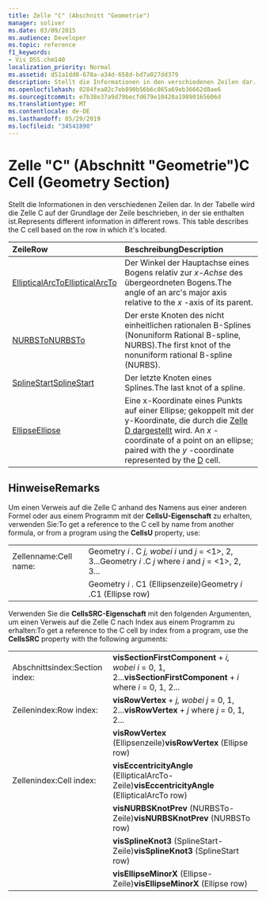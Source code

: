 ```yaml
---
title: Zelle "C" (Abschnitt "Geometrie")
manager: soliver
ms.date: 03/09/2015
ms.audience: Developer
ms.topic: reference
f1_keywords:
- Vis_DSS.chm140
localization_priority: Normal
ms.assetid: d51a1dd8-678a-a34d-658d-bd7a027dd379
description: Stellt die Informationen in den verschiedenen Zeilen dar. In der Tabelle wird die Zelle C auf der Grundlage der Zeile beschrieben, in der sie enthalten ist.
ms.openlocfilehash: 0284fea02c7eb890b56b6c865a69eb36662d8ae6
ms.sourcegitcommit: e7b38e37a9d79becfd679e10420a19890165606d
ms.translationtype: MT
ms.contentlocale: de-DE
ms.lasthandoff: 05/29/2019
ms.locfileid: "34541890"
---
```

# <a name="c-cell-geometry-section"></a><span data-ttu-id="ce158-104">Zelle "C" (Abschnitt "Geometrie")</span><span class="sxs-lookup"><span data-stu-id="ce158-104">C Cell (Geometry Section)</span></span>

<span data-ttu-id="ce158-p102">Stellt die Informationen in den verschiedenen Zeilen dar. In der Tabelle wird die Zelle C auf der Grundlage der Zeile beschrieben, in der sie enthalten ist.</span><span class="sxs-lookup"><span data-stu-id="ce158-p102">Represents different information in different rows. This table describes the C cell based on the row in which it's located.</span></span>
  
|<span data-ttu-id="ce158-107">Zeile</span><span class="sxs-lookup"><span data-stu-id="ce158-107">Row</span></span>|<span data-ttu-id="ce158-108">Beschreibung</span><span class="sxs-lookup"><span data-stu-id="ce158-108">Description</span></span>|
|:-----|:-----|
|[<span data-ttu-id="ce158-109">EllipticalArcTo</span><span class="sxs-lookup"><span data-stu-id="ce158-109">EllipticalArcTo</span></span>](ellipticalarcto-row-geometry-section.md) <br/> | <span data-ttu-id="ce158-110">Der Winkel der Hauptachse eines Bogens relativ zur  *x-Achse*  des übergeordneten Bogens.</span><span class="sxs-lookup"><span data-stu-id="ce158-110">The angle of an arc's major axis relative to the  *x*  -axis of its parent.</span></span>  <br/> |
|[<span data-ttu-id="ce158-111">NURBSTo</span><span class="sxs-lookup"><span data-stu-id="ce158-111">NURBSTo</span></span>](nurbsto-row-geometry-section.md) <br/> | <span data-ttu-id="ce158-112">Der erste Knoten des nicht einheitlichen rationalen B-Splines (Nonuniform Rational B-spline, NURBS).</span><span class="sxs-lookup"><span data-stu-id="ce158-112">The first knot of the nonuniform rational B-spline (NURBS).</span></span>  <br/> |
|[<span data-ttu-id="ce158-113">SplineStart</span><span class="sxs-lookup"><span data-stu-id="ce158-113">SplineStart</span></span>](splinestart-row-geometry-section.md) <br/> | <span data-ttu-id="ce158-114">Der letzte Knoten eines Splines.</span><span class="sxs-lookup"><span data-stu-id="ce158-114">The last knot of a spline.</span></span>  <br/> |
|[<span data-ttu-id="ce158-115">Ellipse</span><span class="sxs-lookup"><span data-stu-id="ce158-115">Ellipse</span></span>](ellipse-row-geometry-section.md) <br/> | <span data-ttu-id="ce158-116">Eine  x-Koordinate eines Punkts auf einer Ellipse; gekoppelt mit der y-Koordinate, die durch die [Zelle D dargestellt](d-cell-geometry-section.md) wird. </span><span class="sxs-lookup"><span data-stu-id="ce158-116">An  *x*  -coordinate of a point on an ellipse; paired with the  *y*  -coordinate represented by the [D](d-cell-geometry-section.md) cell.</span></span>  <br/> |
   
## <a name="remarks"></a><span data-ttu-id="ce158-117">Hinweise</span><span class="sxs-lookup"><span data-stu-id="ce158-117">Remarks</span></span>

<span data-ttu-id="ce158-118">Um einen Verweis auf die Zelle C anhand des Namens aus einer anderen Formel oder aus einem Programm mit der **CellsU-Eigenschaft** zu erhalten, verwenden Sie:</span><span class="sxs-lookup"><span data-stu-id="ce158-118">To get a reference to the C cell by name from another formula, or from a program using the **CellsU** property, use:</span></span> 
  
|||
|:-----|:-----|
| <span data-ttu-id="ce158-119">Zellenname:</span><span class="sxs-lookup"><span data-stu-id="ce158-119">Cell name:</span></span>  <br/> | <span data-ttu-id="ce158-120">Geometry  *i*  . C  *j,*            *wobei i*  und  *j*  = <1>, 2, 3...</span><span class="sxs-lookup"><span data-stu-id="ce158-120">Geometry  *i*  .C  *j*            where  *i*  and  *j*  = <1>, 2, 3...</span></span>  <br/> |
|| <span data-ttu-id="ce158-121">Geometry  *i*  . C1 (Ellipsenzeile)</span><span class="sxs-lookup"><span data-stu-id="ce158-121">Geometry  *i*  .C1 (Ellipse row)</span></span>  <br/> |
   
<span data-ttu-id="ce158-122">Verwenden Sie die **CellsSRC-Eigenschaft** mit den folgenden Argumenten, um einen Verweis auf die Zelle C nach Index aus einem Programm zu erhalten:</span><span class="sxs-lookup"><span data-stu-id="ce158-122">To get a reference to the C cell by index from a program, use the **CellsSRC** property with the following arguments:</span></span> 
  
|||
|:-----|:-----|
| <span data-ttu-id="ce158-123">Abschnittsindex:</span><span class="sxs-lookup"><span data-stu-id="ce158-123">Section index:</span></span>  <br/> |<span data-ttu-id="ce158-124">**visSectionFirstComponent**  +   *i,* *wobei i* = 0, 1, 2...</span><span class="sxs-lookup"><span data-stu-id="ce158-124">**visSectionFirstComponent** +  *i*            where  *i*  = 0, 1, 2...</span></span>  <br/> |
| <span data-ttu-id="ce158-125">Zeilenindex:</span><span class="sxs-lookup"><span data-stu-id="ce158-125">Row index:</span></span>  <br/> |<span data-ttu-id="ce158-126">**visRowVertex**  +   *j,* *wobei j* = 0, 1, 2...</span><span class="sxs-lookup"><span data-stu-id="ce158-126">**visRowVertex** +  *j*            where  *j*  = 0, 1, 2...</span></span>  <br/> |
||<span data-ttu-id="ce158-127">**visRowVertex** (Ellipsenzeile)</span><span class="sxs-lookup"><span data-stu-id="ce158-127">**visRowVertex** (Ellipse row)</span></span>  <br/> |
| <span data-ttu-id="ce158-128">Zellenindex:</span><span class="sxs-lookup"><span data-stu-id="ce158-128">Cell index:</span></span>  <br/> |<span data-ttu-id="ce158-129">**visEccentricityAngle** (EllipticalArcTo-Zeile)</span><span class="sxs-lookup"><span data-stu-id="ce158-129">**visEccentricityAngle** (EllipticalArcTo row)</span></span>  <br/> |
||<span data-ttu-id="ce158-130">**visNURBSKnotPrev** (NURBSTo-Zeile)</span><span class="sxs-lookup"><span data-stu-id="ce158-130">**visNURBSKnotPrev** (NURBSTo row)</span></span>  <br/> |
||<span data-ttu-id="ce158-131">**visSplineKnot3** (SplineStart-Zeile)</span><span class="sxs-lookup"><span data-stu-id="ce158-131">**visSplineKnot3** (SplineStart row)</span></span>  <br/> |
||<span data-ttu-id="ce158-132">**visEllipseMinorX** (Ellipse-Zeile)</span><span class="sxs-lookup"><span data-stu-id="ce158-132">**visEllipseMinorX** (Ellipse row)</span></span>  <br/> |
   

